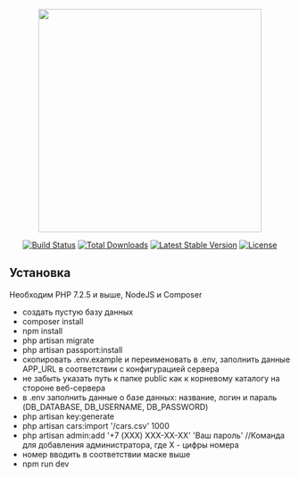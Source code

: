 <p align="center"><img src="https://res.cloudinary.com/dtfbvvkyp/image/upload/v1566331377/laravel-logolockup-cmyk-red.svg" width="400"></p>

<p align="center">
<a href="https://travis-ci.org/laravel/framework"><img src="https://travis-ci.org/laravel/framework.svg" alt="Build Status"></a>
<a href="https://packagist.org/packages/laravel/framework"><img src="https://poser.pugx.org/laravel/framework/d/total.svg" alt="Total Downloads"></a>
<a href="https://packagist.org/packages/laravel/framework"><img src="https://poser.pugx.org/laravel/framework/v/stable.svg" alt="Latest Stable Version"></a>
<a href="https://packagist.org/packages/laravel/framework"><img src="https://poser.pugx.org/laravel/framework/license.svg" alt="License"></a>
</p>

## Установка

Необходим PHP 7.2.5 и выше, NodeJS и Composer

- создать пустую базу данных
- composer install
- npm install
- php artisan migrate
- php artisan passport:install
- скопировать .env.example и переименовать в .env, заполнить данные APP_URL в соответствии с конфигурацией сервера
- не забыть указать путь к папке public как к корневому каталогу на стороне веб-сервера
- в .env заполнить данные о базе данных: название, логин и параль (DB_DATABASE, DB_USERNAME, DB_PASSWORD)
- php artisan key:generate
- php artisan cars:import '/cars.csv' 1000
- php artisan admin:add '+7 (ХХХ) ХХХ-ХХ-ХХ' 'Ваш пароль' //Команда для добавления администратора, где X - цифры номера
- номер вводить в соответствии маске выше
- npm run dev

